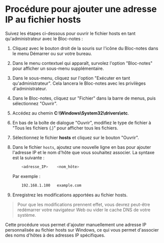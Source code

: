 # Procédure pour ajouter une adresse IP au fichier hosts

Suivez les étapes ci-dessous pour ouvrir le fichier hosts en tant qu'administrateur avec le Bloc-notes :

1. Cliquez avec le bouton droit de la souris sur l'icône du Bloc-notes dans le menu Démarrer ou sur votre bureau.

2. Dans le menu contextuel qui apparaît, survolez l'option "Bloc-notes" pour afficher un sous-menu supplémentaire.

3. Dans le sous-menu, cliquez sur l'option "Exécuter en tant qu'administrateur". Cela lancera le Bloc-notes avec les privilèges d'administrateur.

4. Dans le Bloc-notes, cliquez sur "Fichier" dans la barre de menus, puis sélectionnez "Ouvrir".

5. Accédez au chemin **C:\Windows\System32\drivers\etc**.

6. En bas de la boîte de dialogue "Ouvrir", modifiez le type de fichier à "Tous les fichiers (.)" pour afficher tous les fichiers.

7. Sélectionnez le fichier **hosts** et cliquez sur le bouton "Ouvrir".

8. Dans le fichier `hosts`, ajoutez une nouvelle ligne en bas pour ajouter l'adresse IP et le nom d'hôte que vous souhaitez associer. La syntaxe est la suivante :


    ```` bash
        <adresse_IP>    <nom_hôte>
    ````

    Par exemple : 

    ````bash
        192.168.1.100   example.com
    ````

9. Enregistrez les modifications apportées au fichier hosts.

> Pour que les modifications prennent effet, vous devrez peut-être redémarrer votre navigateur Web ou vider le cache DNS de votre système.

Cette procédure vous permet d'ajouter manuellement une adresse IP personnalisée au fichier hosts sur Windows, ce qui vous permet d'associer des noms d'hôtes à des adresses IP spécifiques.

